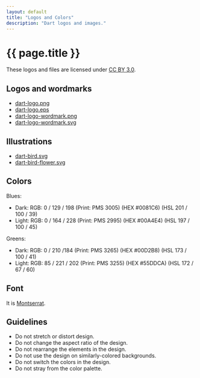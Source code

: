 ```yaml
---
layout: default
title: "Logos and Colors"
description: "Dart logos and images."
---
```


# {{ page.title }}

These logos and files are licensed under
[CC BY 3.0](http://creativecommons.org/licenses/by/3.0/).

## Logos and wordmarks

* [dart-logo.png](dart-logo.png)
* [dart-logo.eps](dart-logo.eps)
* [dart-logo-wordmark.png](dart-logo-wordmark.png)
* [dart-logo-wordmark.svg](dart-logo-wordmark.svg)

## Illustrations

* [dart-bird.svg](dart-bird.svg)
* [dart-bird-flower.svg](dart-bird-flower.svg)

## Colors

Blues:

* Dark: RGB: 0 / 129 / 198 (Print: PMS 3005) (HEX #0081C6) (HSL 201 / 100 / 39)
* Light: RGB: 0 / 164 / 228 (Print: PMS 2995) (HEX #00A4E4) (HSL 197 / 100 / 45)

Greens:

* Dark: RGB: 0 / 210 /184 (Print: PMS 3265) (HEX #00D2B8) (HSL 173 / 100 / 41)
* Light: RGB: 85 / 221 / 202 (Print: PMS 3255) (HEX #55DDCA) (HSL 172 / 67 / 60)

## Font

It is [Montserrat](http://www.google.com/fonts/specimen/Montserrat).

## Guidelines

* Do not stretch or distort design.
* Do not change the aspect ratio of the design.
* Do not rearrange the elements in the design.
* Do not use the design on similarly-colored backgrounds.
* Do not switch the colors in the design.
* Do not stray from the color palette.
